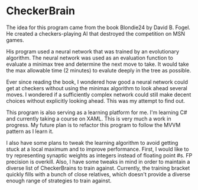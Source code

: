 # CheckerBrain
The idea for this program came from the book Blondie24 by David B. Fogel.  He created a checkers-playing AI that destroyed the competition on MSN games.

His program used a neural network that was trained by an evolutionary algorithm.  The neural network was used as an evaluation function to evaluate a minimax tree and determine the next move to take.  It would take the max allowable time (2 minutes) to evalute deeply in the tree as possible.

Ever since reading the book, I wondered how good a neural network could get at checkers without using the minimax algorithm to look ahead several moves.  I wondered if a sufficiently complex network could still make decent choices without explicitly looking ahead.  This was my attempt to find out.

This program is also serving as a learning platform for me.  I'm learning C# and currently taking a course on XAML.  This is very much a work in progress.  My future plan is to refactor this program to follow the MVVM pattern as I learn it.

I also have some plans to tweak the learning algorithm to avoid getting stuck at a local maximum and to improve performance.  First, I would like to try representing synaptic weights as integers instead of floating point #s.  FP precision is overkill.  Also, I have some tweaks in mind in order to maintain a diverse list of CheckerBrains to train against.  Currently, the training bracket quickly fills with a bunch of close relatives, which doesn't provide a diverse enough range of strategies to train against.
